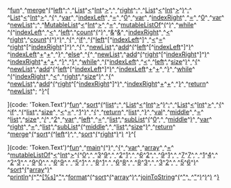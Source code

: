 ^[fun](code: 'Token.Keyword.Declaration')^[ ](code: 'Token.Text')^[merge](code: 'Token.Name.Function')^[(](code: 'Token.Punctuation')^[left](code: 'Token.Name')^[:](code: 'Token.Punctuation')^[ ](code: 'Token.Text')^[List](code: 'Token.Name')^[<](code: 'Token.Operator')^[Int](code: 'Token.Keyword.Type')^[>](code: 'Token.Operator')^[,](code: 'Token.Punctuation')^[ ](code: 'Token.Text')^[right](code: 'Token.Name')^[:](code: 'Token.Punctuation')^[ ](code: 'Token.Text')^[List](code: 'Token.Name')^[<](code: 'Token.Operator')^[Int](code: 'Token.Keyword.Type')^[>](code: 'Token.Operator')^[)](code: 'Token.Punctuation')^[:](code: 'Token.Punctuation')^[ ](code: 'Token.Text')^[List](code: 'Token.Name')^[<](code: 'Token.Operator')^[Int](code: 'Token.Keyword.Type')^[>](code: 'Token.Operator')^[ ](code: 'Token.Text')^[{](code: 'Token.Punctuation')^[
  ](code: 'Token.Text')^[var](code: 'Token.Keyword.Declaration')^[ ](code: 'Token.Text')^[indexLeft](code: 'Token.Name.Variable')^[ ](code: 'Token.Text')^[=](code: 'Token.Operator')^[ ](code: 'Token.Text')^[0](code: 'Token.Literal.Number')^[
  ](code: 'Token.Text')^[var](code: 'Token.Keyword.Declaration')^[ ](code: 'Token.Text')^[indexRight](code: 'Token.Name.Variable')^[ ](code: 'Token.Text')^[=](code: 'Token.Operator')^[ ](code: 'Token.Text')^[0](code: 'Token.Literal.Number')^[
  ](code: 'Token.Text')^[var](code: 'Token.Keyword.Declaration')^[ ](code: 'Token.Text')^[newList](code: 'Token.Name.Variable')^[:](code: 'Token.Punctuation')^[ ](code: 'Token.Text')^[MutableList](code: 'Token.Name')^[<](code: 'Token.Operator')^[Int](code: 'Token.Keyword.Type')^[>](code: 'Token.Operator')^[ ](code: 'Token.Text')^[=](code: 'Token.Operator')^[ ](code: 'Token.Text')^[mutableListOf](code: 'Token.Name')^[(](code: 'Token.Punctuation')^[)](code: 'Token.Punctuation')^[
  ](code: 'Token.Text')^[while](code: 'Token.Keyword')^[ ](code: 'Token.Text')^[(](code: 'Token.Punctuation')^[indexLeft](code: 'Token.Name')^[ ](code: 'Token.Text')^[<](code: 'Token.Operator')^[ ](code: 'Token.Text')^[left](code: 'Token.Name')^[.](code: 'Token.Punctuation')^[count](code: 'Token.Name.Attribute')^[(](code: 'Token.Punctuation')^[)](code: 'Token.Punctuation')^[ ](code: 'Token.Text')^[&](code: 'Token.Operator')^[&](code: 'Token.Operator')^[ ](code: 'Token.Text')^[indexRight](code: 'Token.Name')^[ ](code: 'Token.Text')^[<](code: 'Token.Operator')^[ ](code: 'Token.Text')^[right](code: 'Token.Name')^[.](code: 'Token.Punctuation')^[count](code: 'Token.Name.Attribute')^[(](code: 'Token.Punctuation')^[)](code: 'Token.Punctuation')^[)](code: 'Token.Punctuation')^[ ](code: 'Token.Text')^[{](code: 'Token.Punctuation')^[
    ](code: 'Token.Text')^[if](code: 'Token.Keyword')^[ ](code: 'Token.Text')^[(](code: 'Token.Punctuation')^[left](code: 'Token.Name')^[\[](code: 'Token.Operator')^[indexLeft](code: 'Token.Name')^[\]](code: 'Token.Operator')^[ ](code: 'Token.Text')^[<](code: 'Token.Operator')^[=](code: 'Token.Operator')^[ ](code: 'Token.Text')^[right](code: 'Token.Name')^[\[](code: 'Token.Operator')^[indexRight](code: 'Token.Name')^[\]](code: 'Token.Operator')^[)](code: 'Token.Punctuation')^[ ](code: 'Token.Text')^[{](code: 'Token.Punctuation')^[
      ](code: 'Token.Text')^[newList](code: 'Token.Name')^[.](code: 'Token.Punctuation')^[add](code: 'Token.Name.Attribute')^[(](code: 'Token.Punctuation')^[left](code: 'Token.Name')^[\[](code: 'Token.Operator')^[indexLeft](code: 'Token.Name')^[\]](code: 'Token.Operator')^[)](code: 'Token.Punctuation')^[
      ](code: 'Token.Text')^[indexLeft](code: 'Token.Name')^[+](code: 'Token.Operator')^[+](code: 'Token.Operator')^[
    ](code: 'Token.Text')^[}](code: 'Token.Punctuation')^[ ](code: 'Token.Text')^[else](code: 'Token.Keyword')^[ ](code: 'Token.Text')^[{](code: 'Token.Punctuation')^[
      ](code: 'Token.Text')^[newList](code: 'Token.Name')^[.](code: 'Token.Punctuation')^[add](code: 'Token.Name.Attribute')^[(](code: 'Token.Punctuation')^[right](code: 'Token.Name')^[\[](code: 'Token.Operator')^[indexRight](code: 'Token.Name')^[\]](code: 'Token.Operator')^[)](code: 'Token.Punctuation')^[
      ](code: 'Token.Text')^[indexRight](code: 'Token.Name')^[+](code: 'Token.Operator')^[+](code: 'Token.Operator')^[
    ](code: 'Token.Text')^[}](code: 'Token.Punctuation')^[
  ](code: 'Token.Text')^[}](code: 'Token.Punctuation')^[
  ](code: 'Token.Text')^[while](code: 'Token.Keyword')^[ ](code: 'Token.Text')^[(](code: 'Token.Punctuation')^[indexLeft](code: 'Token.Name')^[ ](code: 'Token.Text')^[<](code: 'Token.Operator')^[ ](code: 'Token.Text')^[left](code: 'Token.Name')^[.](code: 'Token.Punctuation')^[size](code: 'Token.Name.Attribute')^[)](code: 'Token.Punctuation')^[ ](code: 'Token.Text')^[{](code: 'Token.Punctuation')^[
    ](code: 'Token.Text')^[newList](code: 'Token.Name')^[.](code: 'Token.Punctuation')^[add](code: 'Token.Name.Attribute')^[(](code: 'Token.Punctuation')^[left](code: 'Token.Name')^[\[](code: 'Token.Operator')^[indexLeft](code: 'Token.Name')^[\]](code: 'Token.Operator')^[)](code: 'Token.Punctuation')^[
    ](code: 'Token.Text')^[indexLeft](code: 'Token.Name')^[+](code: 'Token.Operator')^[+](code: 'Token.Operator')^[
  ](code: 'Token.Text')^[}](code: 'Token.Punctuation')^[
  ](code: 'Token.Text')^[while](code: 'Token.Keyword')^[ ](code: 'Token.Text')^[(](code: 'Token.Punctuation')^[indexRight](code: 'Token.Name')^[ ](code: 'Token.Text')^[<](code: 'Token.Operator')^[ ](code: 'Token.Text')^[right](code: 'Token.Name')^[.](code: 'Token.Punctuation')^[size](code: 'Token.Name.Attribute')^[)](code: 'Token.Punctuation')^[ ](code: 'Token.Text')^[{](code: 'Token.Punctuation')^[
    ](code: 'Token.Text')^[newList](code: 'Token.Name')^[.](code: 'Token.Punctuation')^[add](code: 'Token.Name.Attribute')^[(](code: 'Token.Punctuation')^[right](code: 'Token.Name')^[\[](code: 'Token.Operator')^[indexRight](code: 'Token.Name')^[\]](code: 'Token.Operator')^[)](code: 'Token.Punctuation')^[
    ](code: 'Token.Text')^[indexRight](code: 'Token.Name')^[+](code: 'Token.Operator')^[+](code: 'Token.Operator')^[
  ](code: 'Token.Text')^[}](code: 'Token.Punctuation')^[
  ](code: 'Token.Text')^[return](code: 'Token.Keyword')^[ ](code: 'Token.Text')^[newList](code: 'Token.Name')^[;](code: 'Token.Punctuation')
^[}](code: 'Token.Punctuation')^[

](code: 'Token.Text')^[fun](code: 'Token.Keyword.Declaration')^[ ](code: 'Token.Text')^[sort](code: 'Token.Name.Function')^[(](code: 'Token.Punctuation')^[list](code: 'Token.Name')^[:](code: 'Token.Punctuation')^[ ](code: 'Token.Text')^[List](code: 'Token.Name')^[<](code: 'Token.Operator')^[Int](code: 'Token.Keyword.Type')^[>](code: 'Token.Operator')^[)](code: 'Token.Punctuation')^[:](code: 'Token.Punctuation')^[ ](code: 'Token.Text')^[List](code: 'Token.Name')^[<](code: 'Token.Operator')^[Int](code: 'Token.Keyword.Type')^[>](code: 'Token.Operator')^[ ](code: 'Token.Text')^[{](code: 'Token.Punctuation')^[
  ](code: 'Token.Text')^[if](code: 'Token.Keyword')^[ ](code: 'Token.Text')^[(](code: 'Token.Punctuation')^[list](code: 'Token.Name')^[.](code: 'Token.Punctuation')^[size](code: 'Token.Name.Attribute')^[ ](code: 'Token.Text')^[<](code: 'Token.Operator')^[=](code: 'Token.Operator')^[ ](code: 'Token.Text')^[1](code: 'Token.Literal.Number')^[)](code: 'Token.Punctuation')^[ ](code: 'Token.Text')^[{](code: 'Token.Punctuation')^[
    ](code: 'Token.Text')^[return](code: 'Token.Keyword')^[ ](code: 'Token.Text')^[list](code: 'Token.Name')^[
  ](code: 'Token.Text')^[}](code: 'Token.Punctuation')^[
  ](code: 'Token.Text')^[val](code: 'Token.Keyword.Declaration')^[ ](code: 'Token.Text')^[middle](code: 'Token.Name.Variable')^[ ](code: 'Token.Text')^[=](code: 'Token.Operator')^[ ](code: 'Token.Text')^[list](code: 'Token.Name')^[.](code: 'Token.Punctuation')^[size](code: 'Token.Name.Attribute')^[ ](code: 'Token.Text')^[/](code: 'Token.Operator')^[ ](code: 'Token.Text')^[2](code: 'Token.Literal.Number')^[
  ](code: 'Token.Text')^[var](code: 'Token.Keyword.Declaration')^[ ](code: 'Token.Text')^[left](code: 'Token.Name.Variable')^[ ](code: 'Token.Text')^[=](code: 'Token.Operator')^[ ](code: 'Token.Text')^[list](code: 'Token.Name')^[.](code: 'Token.Punctuation')^[subList](code: 'Token.Name.Attribute')^[(](code: 'Token.Punctuation')^[0](code: 'Token.Literal.Number')^[,](code: 'Token.Punctuation')^[ ](code: 'Token.Text')^[middle](code: 'Token.Name')^[)](code: 'Token.Punctuation')^[
  ](code: 'Token.Text')^[var](code: 'Token.Keyword.Declaration')^[ ](code: 'Token.Text')^[right](code: 'Token.Name.Variable')^[ ](code: 'Token.Text')^[=](code: 'Token.Operator')^[ ](code: 'Token.Text')^[list](code: 'Token.Name')^[.](code: 'Token.Punctuation')^[subList](code: 'Token.Name.Attribute')^[(](code: 'Token.Punctuation')^[middle](code: 'Token.Name')^[,](code: 'Token.Punctuation')^[ ](code: 'Token.Text')^[list](code: 'Token.Name')^[.](code: 'Token.Punctuation')^[size](code: 'Token.Name.Attribute')^[)](code: 'Token.Punctuation')^[
  ](code: 'Token.Text')^[return](code: 'Token.Keyword')^[ ](code: 'Token.Text')^[merge](code: 'Token.Name')^[(](code: 'Token.Punctuation')^[sort](code: 'Token.Name')^[(](code: 'Token.Punctuation')^[left](code: 'Token.Name')^[)](code: 'Token.Punctuation')^[,](code: 'Token.Punctuation')^[ ](code: 'Token.Text')^[sort](code: 'Token.Name')^[(](code: 'Token.Punctuation')^[right](code: 'Token.Name')^[)](code: 'Token.Punctuation')^[)](code: 'Token.Punctuation')
^[}](code: 'Token.Punctuation')^[

](code: 'Token.Text')^[fun](code: 'Token.Keyword.Declaration')^[ ](code: 'Token.Text')^[main](code: 'Token.Name.Function')^[(](code: 'Token.Punctuation')^[)](code: 'Token.Punctuation')^[ ](code: 'Token.Text')^[{](code: 'Token.Punctuation')^[
  ](code: 'Token.Text')^[var](code: 'Token.Keyword.Declaration')^[ ](code: 'Token.Text')^[array](code: 'Token.Name.Variable')^[ ](code: 'Token.Text')^[=](code: 'Token.Operator')^[ ](code: 'Token.Text')^[mutableListOf](code: 'Token.Name')^[<](code: 'Token.Operator')^[Int](code: 'Token.Keyword.Type')^[>](code: 'Token.Operator')^[(](code: 'Token.Punctuation')^[0](code: 'Token.Literal.Number')^[,](code: 'Token.Punctuation')^[ ](code: 'Token.Text')^[3](code: 'Token.Literal.Number')^[9](code: 'Token.Literal.Number')^[,](code: 'Token.Punctuation')^[ ](code: 'Token.Text')^[2](code: 'Token.Literal.Number')^[1](code: 'Token.Literal.Number')^[,](code: 'Token.Punctuation')^[ ](code: 'Token.Text')^[6](code: 'Token.Literal.Number')^[2](code: 'Token.Literal.Number')^[,](code: 'Token.Punctuation')^[ ](code: 'Token.Text')^[9](code: 'Token.Literal.Number')^[1](code: 'Token.Literal.Number')^[,](code: 'Token.Punctuation')^[ ](code: 'Token.Text')^[7](code: 'Token.Literal.Number')^[7](code: 'Token.Literal.Number')^[,](code: 'Token.Punctuation')^[ ](code: 'Token.Text')^[1](code: 'Token.Literal.Number')^[4](code: 'Token.Literal.Number')^[,](code: 'Token.Punctuation')^[ ](code: 'Token.Text')^[2](code: 'Token.Literal.Number')^[3](code: 'Token.Literal.Number')^[,](code: 'Token.Punctuation')^[
    ](code: 'Token.Text')^[9](code: 'Token.Literal.Number')^[0](code: 'Token.Literal.Number')^[,](code: 'Token.Punctuation')^[ ](code: 'Token.Text')^[6](code: 'Token.Literal.Number')^[9](code: 'Token.Literal.Number')^[,](code: 'Token.Punctuation')^[ ](code: 'Token.Text')^[5](code: 'Token.Literal.Number')^[1](code: 'Token.Literal.Number')^[,](code: 'Token.Punctuation')^[ ](code: 'Token.Text')^[8](code: 'Token.Literal.Number')^[1](code: 'Token.Literal.Number')^[,](code: 'Token.Punctuation')^[ ](code: 'Token.Text')^[6](code: 'Token.Literal.Number')^[8](code: 'Token.Literal.Number')^[,](code: 'Token.Punctuation')^[ ](code: 'Token.Text')^[8](code: 'Token.Literal.Number')^[3](code: 'Token.Literal.Number')^[,](code: 'Token.Punctuation')^[ ](code: 'Token.Text')^[3](code: 'Token.Literal.Number')^[2](code: 'Token.Literal.Number')^[,](code: 'Token.Punctuation')^[ ](code: 'Token.Text')^[5](code: 'Token.Literal.Number')^[6](code: 'Token.Literal.Number')^[)](code: 'Token.Punctuation')^[
  ](code: 'Token.Text')^[sort](code: 'Token.Name')^[(](code: 'Token.Punctuation')^[array](code: 'Token.Name')^[)](code: 'Token.Punctuation')^[
  ](code: 'Token.Text')^[println](code: 'Token.Name')^[(](code: 'Token.Punctuation')^["](code: 'Token.Literal.String')^[\[%s\]](code: 'Token.Literal.String')^["](code: 'Token.Literal.String')^[.](code: 'Token.Punctuation')^[format](code: 'Token.Name.Attribute')^[(](code: 'Token.Punctuation')^[sort](code: 'Token.Name')^[(](code: 'Token.Punctuation')^[array](code: 'Token.Name')^[)](code: 'Token.Punctuation')^[.](code: 'Token.Punctuation')^[joinToString](code: 'Token.Name.Attribute')^[(](code: 'Token.Punctuation')^["](code: 'Token.Literal.String')^[, ](code: 'Token.Literal.String')^["](code: 'Token.Literal.String')^[)](code: 'Token.Punctuation')^[)](code: 'Token.Punctuation')^[)](code: 'Token.Punctuation')
^[}](code: 'Token.Punctuation')

